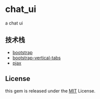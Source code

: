 chat_ui
=======

a chat ui 

## 技术栈

- [bootstrap](http://getbootstrap.com)
- [bootstrap-vertical-tabs](https://github.com/dbtek/bootstrap-vertical-tabs)
- [pjax](https://github.com/defunkt/jquery-pjax)

## License

this gem is released under the [MIT](http://www.opensource.org/licenses/MIT) License.